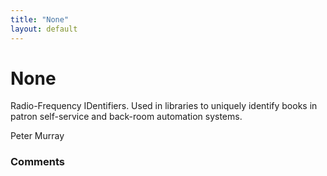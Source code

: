 ```yaml
---
title: "None"
layout: default
---
```

None
=====================
Radio-Frequency IDentifiers. Used in libraries to uniquely identify
books in patron self-service and back-room automation systems.

Peter Murray

### Comments ###


